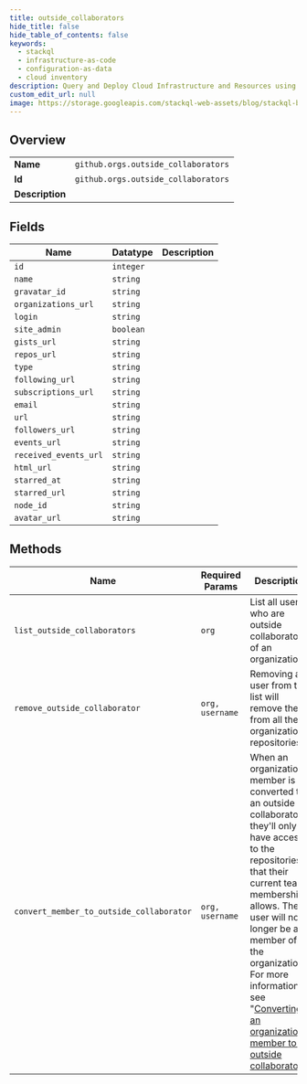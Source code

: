 ```yaml
---
title: outside_collaborators
hide_title: false
hide_table_of_contents: false
keywords:
  - stackql
  - infrastructure-as-code
  - configuration-as-data
  - cloud inventory
description: Query and Deploy Cloud Infrastructure and Resources using SQL
custom_edit_url: null
image: https://storage.googleapis.com/stackql-web-assets/blog/stackql-blog-post-featured-image.png
---
```

  
    

## Overview
<table><tbody>
<tr><td><b>Name</b></td><td><code>github.orgs.outside_collaborators</code></td></tr>
<tr><td><b>Id</b></td><td><code>github.orgs.outside_collaborators</code></td></tr>
<tr><td><b>Description</b></td><td></td></tr>
</tbody></table>

## Fields
| Name | Datatype | Description |
| ---- | -------- | ----------- |
| `id` | `integer` |  |
| `name` | `string` |  |
| `gravatar_id` | `string` |  |
| `organizations_url` | `string` |  |
| `login` | `string` |  |
| `site_admin` | `boolean` |  |
| `gists_url` | `string` |  |
| `repos_url` | `string` |  |
| `type` | `string` |  |
| `following_url` | `string` |  |
| `subscriptions_url` | `string` |  |
| `email` | `string` |  |
| `url` | `string` |  |
| `followers_url` | `string` |  |
| `events_url` | `string` |  |
| `received_events_url` | `string` |  |
| `html_url` | `string` |  |
| `starred_at` | `string` |  |
| `starred_url` | `string` |  |
| `node_id` | `string` |  |
| `avatar_url` | `string` |  |
## Methods
| Name | Required Params | Description | Accessible by |
| ---- | --------------- | ----------- | ------------- |
| `list_outside_collaborators` | `org` | List all users who are outside collaborators of an organization. | SELECT |
| `remove_outside_collaborator` | `org, username` | Removing a user from this list will remove them from all the organization's repositories. | DELETE |
| `convert_member_to_outside_collaborator` | `org, username` | When an organization member is converted to an outside collaborator, they'll only have access to the repositories that their current team membership allows. The user will no longer be a member of the organization. For more information, see "[Converting an organization member to an outside collaborator](https://docs.github.com/articles/converting-an-organization-member-to-an-outside-collaborator/)". | EXEC |
